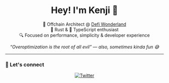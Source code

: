 <h1 align="center">Hey! I'm Kenji 👋</h1>

<p align="center">
  🧱 Offchain Architect @ <a href="https://github.com/defi-wonderland" target="_blank">Defi Wonderland</a><br/>
  🦀 Rust & 🧪 TypeScript enthusiast<br/>
  🔍 Focused on performance, simplicity & developer experience
</p>

<p align="center"><em>“Overoptimization is the root of all evil” — also, sometimes kinda fun 😅</em></p>

---

### 🤝 Let's connect

<p align="center">
  <a href="https://x.com/0xkenj1">
    <img src="https://img.shields.io/badge/-@0xkenj1-1DA1F2?style=flat&logo=twitter&logoColor=white" alt="Twitter"/>
  </a>
</p>
